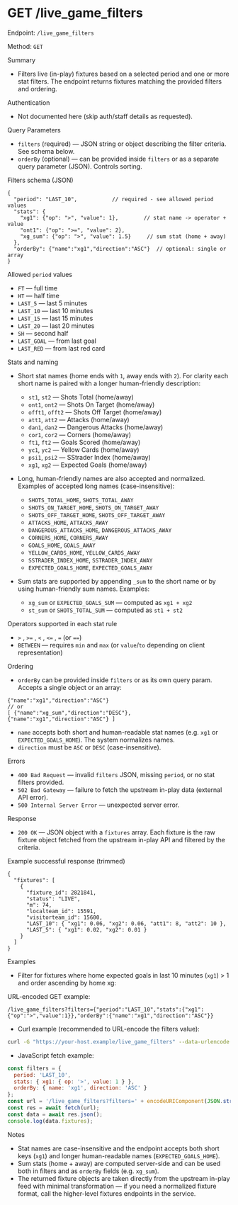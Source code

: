 # GET /live_game_filters

Endpoint: `/live_game_filters`

Method: `GET`

Summary
- Filters live (in-play) fixtures based on a selected period and one or more stat filters. The endpoint returns fixtures matching the provided filters and ordering.

Authentication
- Not documented here (skip auth/staff details as requested).

Query Parameters
- `filters` (required) — JSON string or object describing the filter criteria. See schema below.
- `orderBy` (optional) — can be provided inside `filters` or as a separate query parameter (JSON). Controls sorting.

Filters schema (JSON)

```
{
  "period": "LAST_10",           // required - see allowed period values
  "stats": {
    "xg1": {"op": ">", "value": 1},        // stat name -> operator + value
    "ont1": {"op": ">=", "value": 2},
    "xg_sum": {"op": ">", "value": 1.5}     // sum stat (home + away)
  },
  "orderBy": {"name":"xg1","direction":"ASC"}  // optional: single or array
}
```

Allowed `period` values
- `FT` — full time
- `HT` — half time
- `LAST_5` — last 5 minutes
- `LAST_10` — last 10 minutes
- `LAST_15` — last 15 minutes
- `LAST_20` — last 20 minutes
- `SH` — second half
- `LAST_GOAL` — from last goal
- `LAST_RED` — from last red card

Stats and naming
- Short stat names (home ends with `1`, away ends with `2`). For clarity each short name is paired with a longer human-friendly description:
  - `st1`, `st2` — Shots Total (home/away)
  - `ont1`, `ont2` — Shots On Target (home/away)
  - `offt1`, `offt2` — Shots Off Target (home/away)
  - `att1`, `att2` — Attacks (home/away)
  - `dan1`, `dan2` — Dangerous Attacks (home/away)
  - `cor1`, `cor2` — Corners (home/away)
  - `ft1`, `ft2` — Goals Scored (home/away)
  - `yc1`, `yc2` — Yellow Cards (home/away)
  - `psi1`, `psi2` — SStrader Index (home/away)
  - `xg1`, `xg2` — Expected Goals (home/away)

- Long, human-friendly names are also accepted and normalized. Examples of accepted long names (case-insensitive):
  - `SHOTS_TOTAL_HOME`, `SHOTS_TOTAL_AWAY`
  - `SHOTS_ON_TARGET_HOME`, `SHOTS_ON_TARGET_AWAY`
  - `SHOTS_OFF_TARGET_HOME`, `SHOTS_OFF_TARGET_AWAY`
  - `ATTACKS_HOME`, `ATTACKS_AWAY`
  - `DANGEROUS_ATTACKS_HOME`, `DANGEROUS_ATTACKS_AWAY`
  - `CORNERS_HOME`, `CORNERS_AWAY`
  - `GOALS_HOME`, `GOALS_AWAY`
  - `YELLOW_CARDS_HOME`, `YELLOW_CARDS_AWAY`
  - `SSTRADER_INDEX_HOME`, `SSTRADER_INDEX_AWAY`
  - `EXPECTED_GOALS_HOME`, `EXPECTED_GOALS_AWAY`

- Sum stats are supported by appending `_sum` to the short name or by using human-friendly sum names. Examples:
  - `xg_sum` or `EXPECTED_GOALS_SUM` — computed as `xg1 + xg2`
  - `st_sum` or `SHOTS_TOTAL_SUM` — computed as `st1 + st2`

Operators supported in each stat rule
- `>` , `>=` , `<` , `<=` , `=` (or `==`)
- `BETWEEN` — requires `min` and `max` (or `value`/`to` depending on client representation)

Ordering
- `orderBy` can be provided inside `filters` or as its own query param. Accepts a single object or an array:

```
{"name":"xg1","direction":"ASC"}
// or
[ {"name":"xg_sum","direction":"DESC"}, {"name":"xg1","direction":"ASC"} ]
```

- `name` accepts both short and human-readable stat names (e.g. `xg1` or `EXPECTED_GOALS_HOME`). The system normalizes names.
- `direction` must be `ASC` or `DESC` (case-insensitive).

Errors
- `400 Bad Request` — invalid `filters` JSON, missing `period`, or no stat filters provided.
- `502 Bad Gateway` — failure to fetch the upstream in-play data (external API error).
- `500 Internal Server Error` — unexpected server error.

Response
- `200 OK` — JSON object with a `fixtures` array. Each fixture is the raw fixture object fetched from the upstream in-play API and filtered by the criteria.

Example successful response (trimmed)

```
{
  "fixtures": [
    {
      "fixture_id": 2821841,
      "status": "LIVE",
      "m": 74,
      "localteam_id": 15591,
      "visitorteam_id": 15600,
      "LAST_10": { "xg1": 0.06, "xg2": 0.06, "att1": 8, "att2": 10 },
      "LAST_5": { "xg1": 0.02, "xg2": 0.01 }
    }
  ]
}
```

Examples

- Filter for fixtures where home expected goals in last 10 minutes (`xg1`) > 1 and order ascending by home xg:

URL-encoded GET example:

```
/live_game_filters?filters={"period":"LAST_10","stats":{"xg1":{"op":">","value":1}},"orderBy":{"name":"xg1","direction":"ASC"}}
```

- Curl example (recommended to URL-encode the filters value):

```bash
curl -G "https://your-host.example/live_game_filters" --data-urlencode "filters={\"period\":\"LAST_10\",\"stats\":{\"xg1\":{\"op\":\">\",\"value\":1}},\"orderBy\":{\"name\":\"xg1\",\"direction\":\"ASC\"}}"
```

- JavaScript fetch example:

```javascript
const filters = {
  period: 'LAST_10',
  stats: { xg1: { op: '>', value: 1 } },
  orderBy: { name: 'xg1', direction: 'ASC' }
};
const url = '/live_game_filters?filters=' + encodeURIComponent(JSON.stringify(filters));
const res = await fetch(url);
const data = await res.json();
console.log(data.fixtures);
```

Notes
- Stat names are case-insensitive and the endpoint accepts both short keys (`xg1`) and longer human-readable names (`EXPECTED_GOALS_HOME`).
- Sum stats (home + away) are computed server-side and can be used both in filters and as `orderBy` fields (e.g. `xg_sum`).
- The returned fixture objects are taken directly from the upstream in-play feed with minimal transformation — if you need a normalized fixture format, call the higher-level fixtures endpoints in the service.
